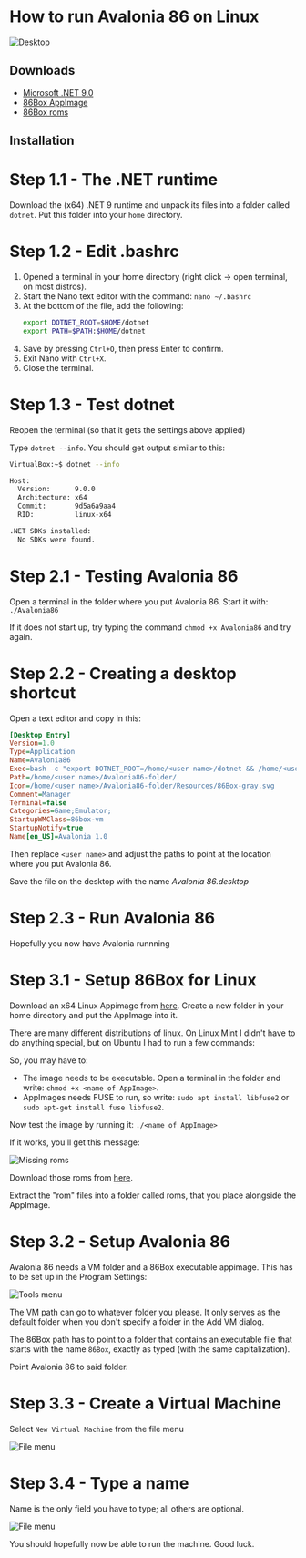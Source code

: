 # How to run Avalonia 86 on Linux

![Desktop](/images/Linux.png?raw=true)

## Downloads

- [Microsoft .NET 9.0](https://dotnet.microsoft.com/en-us/download/dotnet/9.0)
- [86Box AppImage](https://github.com/86Box/86Box/releases/)
- [86Box roms](https://github.com/86Box/roms/releases)

## Installation

# Step 1.1 - The .NET runtime

Download the (x64) .NET 9 runtime and unpack its files into a folder called `dotnet`. Put this folder into your `home` directory.

# Step 1.2 - Edit .bashrc

1.  Opened a terminal in your home directory (right click -> open terminal, on most distros).
2.  Start the Nano text editor with the command: `nano ~/.bashrc`
3.  At the bottom of the file, add the following:
    ```bash
    export DOTNET_ROOT=$HOME/dotnet
    export PATH=$PATH:$HOME/dotnet
    ```
4.  Save by pressing `Ctrl+O`, then press Enter to confirm.
5.  Exit Nano with `Ctrl+X`.
6.  Close the terminal.

# Step 1.3 - Test dotnet

Reopen the terminal (so that it gets the settings above applied)

Type `dotnet --info`. You should get output similar to this:

```bash
VirtualBox:~$ dotnet --info

Host:
  Version:      9.0.0
  Architecture: x64
  Commit:       9d5a6a9aa4
  RID:          linux-x64

.NET SDKs installed:
  No SDKs were found.
```

# Step 2.1 - Testing Avalonia 86

Open a terminal in the folder where you put Avalonia 86. Start it with: `./Avalonia86`

If it does not start up, try typing the command `chmod +x Avalonia86` and try again.

# Step 2.2 - Creating a desktop shortcut

Open a text editor and copy in this:

```ini
[Desktop Entry]
Version=1.0
Type=Application
Name=Avalonia86
Exec=bash -c "export DOTNET_ROOT=/home/<user name>/dotnet && /home/<user name>/Avalonia86-folder/Avalonia86"
Path=/home/<user name>/Avalonia86-folder/
Icon=/home/<user name>/Avalonia86-folder/Resources/86Box-gray.svg
Comment=Manager
Terminal=false
Categories=Game;Emulator;
StartupWMClass=86box-vm
StartupNotify=true
Name[en_US]=Avalonia 1.0
```

Then replace `<user name>` and adjust the paths to point at the location where you put Avalonia 86.

Save the file on the desktop with the name _Avalonia 86.desktop_

# Step 2.3 - Run Avalonia 86

Hopefully you now have Avalonia runnning

# Step 3.1 - Setup 86Box for Linux

Download an x64 Linux Appimage from [here](https://github.com/86Box/86Box/releases/). Create a new folder in your home directory and put the AppImage into it.

There are many different distributions of linux. On Linux Mint I didn't have to do anything special, but on
Ubuntu I had to run a few commands:

So, you may have to:

- The image needs to be executable. Open a terminal in the folder and write: `chmod +x <name of AppImage>`.
- AppImages needs FUSE to run, so write: `sudo apt install libfuse2` or `sudo apt-get install fuse libfuse2`.

Now test the image by running it: `./<name of AppImage>`

If it works, you'll get this message:

![Missing roms](/images/86Box_error.png)

Download those roms from [here](https://github.com/86Box/roms/releases).

Extract the "rom" files into a folder called roms, that you place alongside the AppImage.

# Step 3.2 - Setup Avalonia 86

Avalonia 86 needs a VM folder and a 86Box executable appimage. This has to be set up in the Program Settings:

![Tools menu](/images/Linux_2.png?raw=true)

The VM path can go to whatever folder you please. It only serves as the default folder when you don't specify a folder in the Add VM dialog.

The 86Box path has to point to a folder that contains an executable file that starts with the name `86Box`, exactly as typed (with the same capitalization).

Point Avalonia 86 to said folder.

# Step 3.3 - Create a Virtual Machine

Select `New Virtual Machine` from the file menu

![File menu](/images/Linux_3.png?raw=true)

# Step 3.4 - Type a name

Name is the only field you have to type; all others are optional.

![File menu](/images/Linux_4.png?raw=true)

You should hopefully now be able to run the machine. Good luck.
